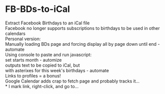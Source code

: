 # FB-BDs-to-iCal
Extract Facebook Birthdays to an iCal file  
Facebook no longer supports subscriptions to birthdays to be used in other calendars  
Personal version:  
	Manually loading BDs page and forcing display all by page down until end - automate  
	Using console to paste and run javascript:  
		set starts month - automize  
		outputs text to be copied to iCal, but  
			with asterixes for this week's birthdays - automate  
	Links to profiles = a bonus!  
		Google Calendar adds crap to fetch page and probably tracks it...  
			* I mark link, right-click, and go to...  
